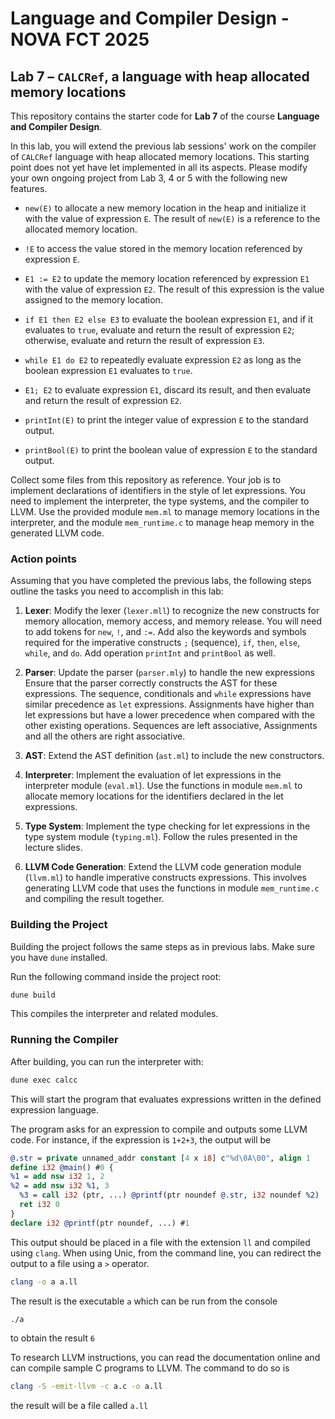 # Language and Compiler Design - NOVA FCT 2025

## Lab 7 – `CALCRef`, a language with heap allocated memory locations

This repository contains the starter code for **Lab 7** of the course **Language and Compiler Design**.  

In this lab, you will extend the previous lab sessions' work on the compiler of `CALCRef` language with heap allocated memory locations. This starting point does not yet have let implemented in all its aspects. Please modify your own ongoing project from Lab 3, 4 or 5 with the following new features. 

- `new(E)` to allocate a new memory location in the heap and initialize it with the value of expression `E`. The result of `new(E)` is a reference to the allocated memory location.

- `!E` to access the value stored in the memory location referenced by expression `E`.

- `E1 := E2` to update the memory location referenced by expression `E1` with the value of expression `E2`. The result of this expression is the value assigned to the memory location.

- `if E1 then E2 else E3` to evaluate the boolean expression `E1`, and if it evaluates to `true`, evaluate and return the result of expression `E2`; otherwise, evaluate and return the result of expression `E3`.

- `while E1 do E2` to repeatedly evaluate expression `E2` as long as the boolean expression `E1` evaluates to `true`.

- `E1; E2` to evaluate expression `E1`, discard its result, and then evaluate and return the result of expression `E2`.

- `printInt(E)` to print the integer value of expression `E` to the standard output.

- `printBool(E)` to print the boolean value of expression `E` to the standard output.

Collect some files from this repository as reference. Your job is to implement declarations of identifiers in the style of let expressions. You need to implement the interpreter, the type systems, and the compiler to LLVM. Use the provided module `mem.ml` to manage memory locations in the interpreter, and the module `mem_runtime.c` to manage heap memory in the generated LLVM code.

### Action points

Assuming that you have completed the previous labs, the following steps outline the tasks you need to accomplish in this lab:

1. **Lexer**: Modify the lexer (`lexer.mll`) to recognize the new constructs for memory allocation, memory access, and memory release. You will need to add tokens for `new`, `!`, and `:=`. Add also the keywords and symbols required for the imperative constructs `;` (sequence), `if`, `then`, `else`, `while`, and `do`. Add operation `printInt` and `printBool` as well.

2. **Parser**: Update the parser (`parser.mly`) to handle the new expressions Ensure that the parser correctly constructs the AST for these expressions. The sequence, conditionals and `while` expressions have similar precedence as `let` expressions. Assignments have higher than let expressions but have a lower precedence when compared with the other existing operations. Sequences are left associative, Assignments and all the others are right associative.

3. **AST**: Extend the AST definition (`ast.ml`) to include the new constructors.

4. **Interpreter**: Implement the evaluation of let expressions in the interpreter module (`eval.ml`). Use the functions in module `mem.ml` to allocate memory locations for the identifiers declared in the let expressions.

5. **Type System**: Implement the type checking for let expressions in the type system module (`typing.ml`). Follow the rules presented in the lecture slides. 

6. **LLVM Code Generation**: Extend the LLVM code generation module (`llvm.ml`) to handle imperative constructs expressions. This involves generating LLVM code that uses the functions in module `mem_runtime.c` and compiling the result together. 

### Building the Project

Building the project follows the same steps as in previous labs. Make sure you have `dune` installed.

Run the following command inside the project root:

```bash
dune build
```

This compiles the interpreter and related modules.

### Running the Compiler

After building, you can run the interpreter with:

```bash
dune exec calcc
```

This will start the program that evaluates expressions written in the defined expression language.

The program asks for an expression to compile and outputs some LLVM code. For instance, if the expression is `1+2+3`, the output will be

```LLVM
@.str = private unnamed_addr constant [4 x i8] c"%d\0A\00", align 1
define i32 @main() #0 {
%1 = add nsw i32 1, 2
%2 = add nsw i32 %1, 3
  %3 = call i32 (ptr, ...) @printf(ptr noundef @.str, i32 noundef %2)
  ret i32 0
}
declare i32 @printf(ptr noundef, ...) #1
```

This output should be placed in a file with the extension `ll` and compiled using `clang`. When using Unic, from the command line, you can redirect the output to a file using a `>` operator.

```bash
clang -o a a.ll
```

The result is the executable `a` which can be run from the console 

```bash
./a
```

to obtain the result `6`

To research LLVM instructions, you can read the documentation online and can compile sample C programs to LLVM. The command to do so is

  ```bash
  clang -S -emit-llvm -c a.c -o a.ll
  ```

  the result will be a file called `a.ll`

